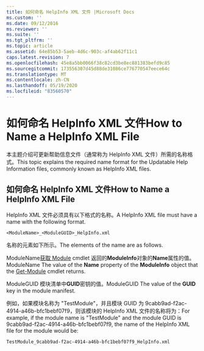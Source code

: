 ```yaml
---
title: 如何命名 HelpInfo XML 文件 |Microsoft Docs
ms.custom: ''
ms.date: 09/12/2016
ms.reviewer: ''
ms.suite: ''
ms.tgt_pltfrm: ''
ms.topic: article
ms.assetid: 64e85b53-5aeb-4d6c-903c-af4ab62f11c1
caps.latest.revision: 7
ms.openlocfilehash: 45e8a5bb0066f38c82cd3be8ec881383befd9c85
ms.sourcegitcommit: 173556307d45d88de31086ce776770547eece64c
ms.translationtype: MT
ms.contentlocale: zh-CN
ms.lasthandoff: 05/19/2020
ms.locfileid: "83560570"
---
```

# <a name="how-to-name-a-helpinfo-xml-file"></a><span data-ttu-id="3661b-102">如何命名 HelpInfo XML 文件</span><span class="sxs-lookup"><span data-stu-id="3661b-102">How to Name a HelpInfo XML File</span></span>

<span data-ttu-id="3661b-103">本主题介绍可更新帮助信息文件（通常称为 HelpInfo XML 文件）所需的名称格式。</span><span class="sxs-lookup"><span data-stu-id="3661b-103">This topic explains the required name format for the Updatable Help Information files, commonly known as HelpInfo XML files.</span></span>

## <a name="how-to-name-a-helpinfo-xml-file"></a><span data-ttu-id="3661b-104">如何命名 HelpInfo XML 文件</span><span class="sxs-lookup"><span data-stu-id="3661b-104">How to Name a HelpInfo XML File</span></span>

<span data-ttu-id="3661b-105">HelpInfo XML 文件必须具有以下格式的名称。</span><span class="sxs-lookup"><span data-stu-id="3661b-105">A HelpInfo XML file must have a name with the following format.</span></span>

`<ModuleName>_<ModuleGUID>_HelpInfo.xml`

<span data-ttu-id="3661b-106">名称的元素如下所示。</span><span class="sxs-lookup"><span data-stu-id="3661b-106">The elements of the name are as follows.</span></span>

<span data-ttu-id="3661b-107">ModuleName[获取 Module](/powershell/module/Microsoft.PowerShell.Core/Get-Module) cmdlet 返回的**ModuleInfo**对象的**Name**属性的值。</span><span class="sxs-lookup"><span data-stu-id="3661b-107">ModuleName The value of the **Name** property of the **ModuleInfo** object that the [Get-Module](/powershell/module/Microsoft.PowerShell.Core/Get-Module) cmdlet returns.</span></span>

<span data-ttu-id="3661b-108">ModuleGUID 模块清单中**GUID**密钥的值。</span><span class="sxs-lookup"><span data-stu-id="3661b-108">ModuleGUID The value of the **GUID** key in the module manifest.</span></span>

<span data-ttu-id="3661b-109">例如，如果模块名称为 "TestModule"，并且模块 GUID 为 9cabb9ad-f2ac-4914-a46b-bfc1bebf07f9，则该模块的 HelpInfo XML 文件的名称将为：</span><span class="sxs-lookup"><span data-stu-id="3661b-109">For example, if the module name is "TestModule" and the module GUID is 9cabb9ad-f2ac-4914-a46b-bfc1bebf07f9, the name of the HelpInfo XML file for the module would be:</span></span>

`TestModule_9cabb9ad-f2ac-4914-a46b-bfc1bebf07f9_HelpInfo.xml`
